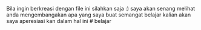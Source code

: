 Bila ingin berkreasi dengan file ini silahkan saja :) saya akan senang melihat anda mengembangakan apa yang saya buat semangat belajar kalian akan saya aperesiasi kan dalam hal ini # belajar
